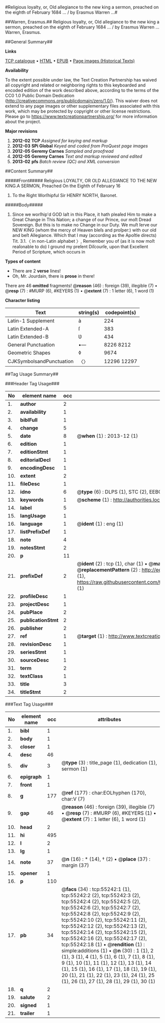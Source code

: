 #Religious loyalty, or, Old allegiance to the new king a sermon, preached on the eighth of February 1684 ... / by Erasmus Warren ...#

##Warren, Erasmus.##
Religious loyalty, or, Old allegiance to the new king a sermon, preached on the eighth of February 1684 ... / by Erasmus Warren ...
Warren, Erasmus.

##General Summary##

**Links**

[TCP catalogue](http://www.ota.ox.ac.uk/tcp/)  • 
[HTML](http://tei.it.ox.ac.uk/tcp/Texts-HTML/free/A67/A67688.html)  • 
[EPUB](http://tei.it.ox.ac.uk/tcp/Texts-EPUB/free/A67/A67688.epub) • 
[Page images (Historical Texts)](https://historicaltexts.jisc.ac.uk/eebo-12158880e)

**Availability**

To the extent possible under law, the Text Creation Partnership has waived all copyright and related or neighboring rights to this keyboarded and encoded edition of the work described above, according to the terms of the CC0 1.0 Public Domain Dedication (http://creativecommons.org/publicdomain/zero/1.0/). This waiver does not extend to any page images or other supplementary files associated with this work, which may be protected by copyright or other license restrictions. Please go to https://www.textcreationpartnership.org/ for more information about the project.

**Major revisions**

1. __2012-02__ __TCP__ *Assigned for keying and markup*
1. __2012-03__ __SPi Global__ *Keyed and coded from ProQuest page images*
1. __2012-05__ __Geremy Carnes__ *Sampled and proofread*
1. __2012-05__ __Geremy Carnes__ *Text and markup reviewed and edited*
1. __2013-02__ __pfs__ *Batch review (QC) and XML conversion*

##Content Summary##

#####Front#####
Religious LOYALTY, OR OLD ALLEGIANCE TO THE NEW KING.A SERMON, Preached On the Eighth of February 16
1. To the Right Worſhipful Sir HENRY NORTH, Baronet.

#####Body#####

1. Since we worſhip'd GOD laſt in this Place, it hath pleaſed Him to make a Great Change in This Nation; a change of our Prince, our moſt Dread Sovereign. But this is to make no Change in our Duty. We muſt ſerve our NEW KING (whom the mercy of Heaven bleſs and proſper:) with our old and beſt Allegiance. Which that I may (according as the Apoſtle directs) Tit. 3.1.〈 in non-Latin alphabet 〉, Remember you of (as it is now moſt reaſonable to do) I ground my preſent Diſcourſe, upon that Excellent Period of Scripture, which occurs in

**Types of content**

  * There are 2 **verse** lines!
  * Oh, Mr. Jourdain, there is **prose** in there!

There are 46 **omitted** fragments! 
 @__reason__ (46) : foreign (39), illegible (7)  •  @__resp__ (7) : #MURP (6), #KEYERS (1)  •  @__extent__ (7) : 1 letter (6), 1 word (1)

**Character listing**


|Text|string(s)|codepoint(s)|
|---|---|---|
|Latin-1 Supplement|à|224|
|Latin Extended-A|ſ|383|
|Latin Extended-B|Ʋ|434|
|General Punctuation|•—|8226 8212|
|Geometric Shapes|◊|9674|
|CJKSymbolsandPunctuation|〈〉|12296 12297|

##Tag Usage Summary##

###Header Tag Usage###

|No|element name|occ|attributes|
|---|---|---|---|
|1.|__author__|2||
|2.|__availability__|1||
|3.|__biblFull__|1||
|4.|__change__|5||
|5.|__date__|8| @__when__ (1) : 2013-12 (1)|
|6.|__edition__|1||
|7.|__editionStmt__|1||
|8.|__editorialDecl__|1||
|9.|__encodingDesc__|1||
|10.|__extent__|2||
|11.|__fileDesc__|1||
|12.|__idno__|6| @__type__ (6) : DLPS (1), STC (2), EEBO-CITATION (1), OCLC (1), VID (1)|
|13.|__keywords__|1| @__scheme__ (1) : http://authorities.loc.gov/ (1)|
|14.|__label__|5||
|15.|__langUsage__|1||
|16.|__language__|1| @__ident__ (1) : eng (1)|
|17.|__listPrefixDef__|1||
|18.|__note__|4||
|19.|__notesStmt__|2||
|20.|__p__|11||
|21.|__prefixDef__|2| @__ident__ (2) : tcp (1), char (1)  •  @__matchPattern__ (2) : ([0-9\-]+):([0-9IVX]+) (1), (.+) (1)  •  @__replacementPattern__ (2) : http://eebo.chadwyck.com/downloadtiff?vid=$1&page=$2 (1), https://raw.githubusercontent.com/textcreationpartnership/Texts/master/tcpchars.xml#$1 (1)|
|22.|__profileDesc__|1||
|23.|__projectDesc__|1||
|24.|__pubPlace__|2||
|25.|__publicationStmt__|2||
|26.|__publisher__|2||
|27.|__ref__|1| @__target__ (1) : http://www.textcreationpartnership.org/docs/. (1)|
|28.|__revisionDesc__|1||
|29.|__seriesStmt__|1||
|30.|__sourceDesc__|1||
|31.|__term__|2||
|32.|__textClass__|1||
|33.|__title__|3||
|34.|__titleStmt__|2||


###Text Tag Usage###

|No|element name|occ|attributes|
|---|---|---|---|
|1.|__bibl__|1||
|2.|__body__|1||
|3.|__closer__|1||
|4.|__desc__|46||
|5.|__div__|3| @__type__ (3) : title_page (1), dedication (1), sermon (1)|
|6.|__epigraph__|1||
|7.|__front__|1||
|8.|__g__|177| @__ref__ (177) : char:EOLhyphen (170), char:V (7)|
|9.|__gap__|46| @__reason__ (46) : foreign (39), illegible (7)  •  @__resp__ (7) : #MURP (6), #KEYERS (1)  •  @__extent__ (7) : 1 letter (6), 1 word (1)|
|10.|__head__|2||
|11.|__hi__|495||
|12.|__l__|2||
|13.|__lg__|1||
|14.|__note__|37| @__n__ (16) : * (14), † (2)  •  @__place__ (37) : margin (37)|
|15.|__opener__|1||
|16.|__p__|110||
|17.|__pb__|34| @__facs__ (34) : tcp:55242:1 (1), tcp:55242:2 (2), tcp:55242:3 (2), tcp:55242:4 (2), tcp:55242:5 (2), tcp:55242:6 (2), tcp:55242:7 (2), tcp:55242:8 (2), tcp:55242:9 (2), tcp:55242:10 (2), tcp:55242:11 (2), tcp:55242:12 (2), tcp:55242:13 (2), tcp:55242:14 (2), tcp:55242:15 (2), tcp:55242:16 (2), tcp:55242:17 (2), tcp:55242:18 (1)  •  @__rendition__ (1) : simple:additions (1)  •  @__n__ (30) : 1 (1), 2 (1), 3 (1), 4 (1), 5 (1), 6 (1), 7 (1), 8 (1), 9 (1), 10 (1), 11 (1), 12 (1), 13 (1), 14 (1), 15 (1), 16 (1), 17 (1), 18 (1), 19 (1), 20 (1), 21 (1), 22 (1), 23 (1), 24 (1), 25 (1), 26 (1), 27 (1), 28 (1), 29 (1), 30 (1)|
|18.|__q__|2||
|19.|__salute__|2||
|20.|__signed__|1||
|21.|__trailer__|1||
